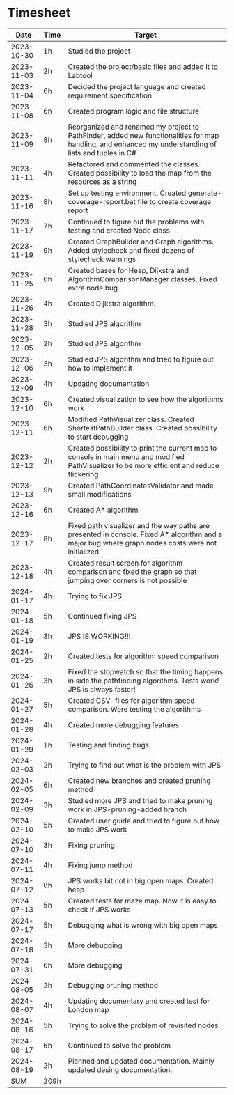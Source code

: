 # Timesheet

Date       | Time | Target |
-----------|------|--------|
2023-10-30 | 1h	  | Studied the project |
2023-11-03 | 2h   | Created the project/basic files and added it to Labtool |
2023-11-04 | 6h   | Decided the project language and created requirement specification |
2023-11-08 | 6h	  | Created program logic and file structure |
2023-11-09 | 8h   | Reorganized and renamed my project to PathFinder, added new functionalities for map handling, and enhanced my understanding of lists and tuples in C# |
2023-11-11 | 4h   | Refactored and commented the classes. Created possibility to load the map from the resources as a string |
2023-11-16 | 8h	  | Set up testing environment. Created generate-coverage-report.bat file to create coverage report |
2023-11-17 | 7h | Continued to figure out the problems with testing and created Node class |
2023-11-19 | 9h | Created GraphBuilder and Graph algorithms. Added stylecheck and fixed dozens of stylecheck warnings |
2023-11-25 | 6h | Created bases for Heap, Dijkstra and AlgorithmComparisonManager classes. Fixed extra node bug |
2023-11-26 | 4h | Created Dijkstra algorithm. |
2023-11-28 | 3h | Studied JPS algorithm |
2023-12-05 | 2h | Studied JPS algorithm |
2023-12-06 | 3h | Studied JPS algorithm and tried to figure out how to implement it |
2023-12-09 | 4h | Updating documentation |
2023-12-10 | 6h | Created visualization to see how the algorithms work |
2023-12-11 | 6h | Modified PathVisualizer class. Created ShortestPathBuilder class. Created possibility to start debugging |
2023-12-12 | 2h | Created possibility to print the current map to console in main menu and modified PathVisualizer to be more efficient and reduce flickering |
2023-12-13 | 9h | Created PathCoordinatesValidator and made small modifications |
2023-12-16 | 6h | Created A* algorithm |
2023-12-17 | 8h | Fixed path visualizer and the way paths are presented in console. Fixed A* algorithm and a major bug where graph nodes costs were not initialized |
2023-12-18 | 4h | Created result screen for algorithm comparison and fixed the graph so that jumping over corners is not possible |
2024-01-17 | 4h | Trying to fix JPS |
2024-01-18 | 5h | Continued fixing JPS |
2024-01-19 | 3h | JPS IS WORKING!!! |
2024-01-25 | 2h | Created tests for algorithm speed comparison |
2024-01-26 | 3h | Fixed the stopwatch so that the timing happens in side the pathfinding algorithms. Tests work! JPS is always faster! |
2024-01-27 | 5h | Created CSV-files for algorithm speed comparison. Were testing the algorithms |
2024-01-28 | 4h | Created more debugging features |
2024-01-29 | 1h | Testing and finding bugs |
2024-02-03 | 2h | Trying to find out what is the problem with JPS |
2024-02-05 | 6h | Created new branches and created pruning method |
2024-02-09 | 3h | Studied more JPS and tried to make pruning work in JPS-pruning-added branch |
2024-02-10 | 5h | Created user guide and tried to figure out how to make JPS work |
2024-07-10 | 3h | Fixing pruning |
2024-07-11 | 4h | Fixing jump method |
2024-07-12 | 8h | JPS works bit not in big open maps. Created heap |
2024-07-13 | 5h | Created tests for maze map. Now it is easy to check if JPS works |
2024-07-17 | 5h | Debugging what is wrong with big open maps |
2024-07-18 | 3h | More debugging |
2024-07-31 | 6h | More debugging |
2024-08-05 | 2h | Debugging pruning method |
2024-08-07 | 4h | Updating documentary and created test for London map |
2024-08-16 | 5h | Trying to solve the problem of revisited nodes |
2024-08-17 | 6h | Continued to solve the problem |
2024-08-19 | 2h | Planned and updated documentation. Mainly updated desing documentation. |
SUM | 209h | |